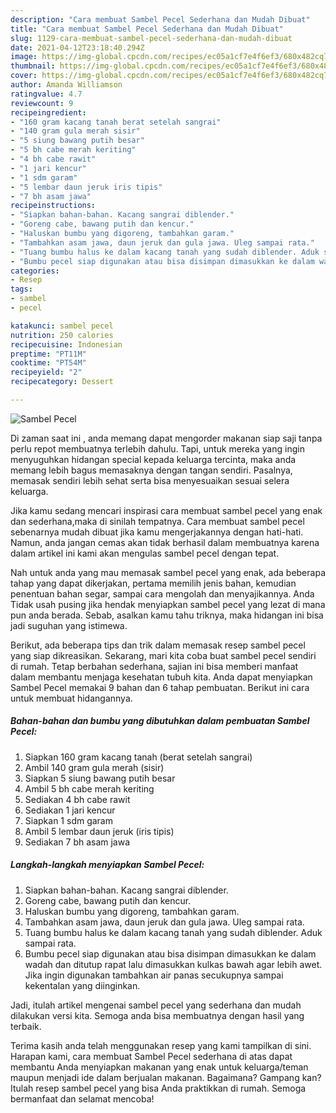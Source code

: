```yaml
---
description: "Cara membuat Sambel Pecel Sederhana dan Mudah Dibuat"
title: "Cara membuat Sambel Pecel Sederhana dan Mudah Dibuat"
slug: 1129-cara-membuat-sambel-pecel-sederhana-dan-mudah-dibuat
date: 2021-04-12T23:18:40.294Z
image: https://img-global.cpcdn.com/recipes/ec05a1cf7e4f6ef3/680x482cq70/sambel-pecel-foto-resep-utama.jpg
thumbnail: https://img-global.cpcdn.com/recipes/ec05a1cf7e4f6ef3/680x482cq70/sambel-pecel-foto-resep-utama.jpg
cover: https://img-global.cpcdn.com/recipes/ec05a1cf7e4f6ef3/680x482cq70/sambel-pecel-foto-resep-utama.jpg
author: Amanda Williamson
ratingvalue: 4.7
reviewcount: 9
recipeingredient:
- "160 gram kacang tanah berat setelah sangrai"
- "140 gram gula merah sisir"
- "5 siung bawang putih besar"
- "5 bh cabe merah keriting"
- "4 bh cabe rawit"
- "1 jari kencur"
- "1 sdm garam"
- "5 lembar daun jeruk iris tipis"
- "7 bh asam jawa"
recipeinstructions:
- "Siapkan bahan-bahan. Kacang sangrai diblender."
- "Goreng cabe, bawang putih dan kencur."
- "Haluskan bumbu yang digoreng, tambahkan garam."
- "Tambahkan asam jawa, daun jeruk dan gula jawa. Uleg sampai rata."
- "Tuang bumbu halus ke dalam kacang tanah yang sudah diblender. Aduk sampai rata."
- "Bumbu pecel siap digunakan atau bisa disimpan dimasukkan ke dalam wadah dan ditutup rapat lalu dimasukkan kulkas bawah agar lebih awet. Jika ingin digunakan tambahkan air panas secukupnya sampai kekentalan yang diinginkan."
categories:
- Resep
tags:
- sambel
- pecel

katakunci: sambel pecel 
nutrition: 250 calories
recipecuisine: Indonesian
preptime: "PT11M"
cooktime: "PT54M"
recipeyield: "2"
recipecategory: Dessert

---
```



![Sambel Pecel](https://img-global.cpcdn.com/recipes/ec05a1cf7e4f6ef3/680x482cq70/sambel-pecel-foto-resep-utama.jpg)

Di zaman  saat ini , anda memang dapat mengorder makanan siap saji tanpa perlu repot membuatnya terlebih dahulu. Tapi, untuk mereka yang ingin menyuguhkan hidangan special kepada keluarga tercinta, maka anda memang lebih bagus memasaknya dengan tangan sendiri. Pasalnya, memasak sendiri lebih sehat serta bisa menyesuaikan sesuai selera keluarga.

Jika kamu sedang mencari inspirasi cara membuat sambel pecel yang enak dan sederhana,maka di sinilah tempatnya. Cara membuat sambel pecel  sebenarnya mudah dibuat jika kamu mengerjakannya dengan hati-hati. Namun, anda jangan cemas akan tidak berhasil dalam membuatnya 
karena dalam artikel ini kami akan mengulas sambel pecel dengan tepat.  



Nah untuk anda yang mau memasak sambel pecel yang enak, ada beberapa tahap yang dapat dikerjakan, pertama memilih jenis bahan, kemudian penentuan bahan segar, sampai cara mengolah dan menyajikannya. Anda Tidak usah pusing jika hendak menyiapkan sambel pecel yang lezat di mana pun anda berada. Sebab, asalkan kamu  tahu triknya, maka hidangan ini bisa jadi suguhan yang istimewa.

Berikut, ada beberapa tips dan trik dalam memasak resep sambel pecel yang siap dikreasikan. Sekarang, mari kita coba buat sambel pecel sendiri di rumah. Tetap berbahan sederhana, sajian ini bisa memberi manfaat dalam membantu menjaga kesehatan tubuh kita. Anda dapat menyiapkan Sambel Pecel memakai 9 bahan dan 6 tahap pembuatan. Berikut ini cara untuk membuat hidangannya.

<!--inarticleads1-->

##### Bahan-bahan dan bumbu yang dibutuhkan dalam pembuatan Sambel Pecel:

1. Siapkan 160 gram kacang tanah (berat setelah sangrai)
1. Ambil 140 gram gula merah (sisir)
1. Siapkan 5 siung bawang putih besar
1. Ambil 5 bh cabe merah keriting
1. Sediakan 4 bh cabe rawit
1. Sediakan 1 jari kencur
1. Siapkan 1 sdm garam
1. Ambil 5 lembar daun jeruk (iris tipis)
1. Sediakan 7 bh asam jawa




<!--inarticleads2-->

##### Langkah-langkah menyiapkan Sambel Pecel:

1. Siapkan bahan-bahan. Kacang sangrai diblender.
1. Goreng cabe, bawang putih dan kencur.
1. Haluskan bumbu yang digoreng, tambahkan garam.
1. Tambahkan asam jawa, daun jeruk dan gula jawa. Uleg sampai rata.
1. Tuang bumbu halus ke dalam kacang tanah yang sudah diblender. Aduk sampai rata.
1. Bumbu pecel siap digunakan atau bisa disimpan dimasukkan ke dalam wadah dan ditutup rapat lalu dimasukkan kulkas bawah agar lebih awet. Jika ingin digunakan tambahkan air panas secukupnya sampai kekentalan yang diinginkan.




Jadi, itulah artikel mengenai  sambel pecel  yang sederhana dan mudah dilakukan versi kita. Semoga anda bisa membuatnya dengan hasil yang terbaik. 

Terima kasih anda telah menggunakan resep yang kami tampilkan di sini. Harapan kami, cara membuat  Sambel Pecel sederhana di atas dapat membantu Anda menyiapkan makanan yang enak untuk keluarga/teman maupun menjadi ide dalam berjualan makanan. Bagaimana? Gampang kan? Itulah resep sambel pecel yang bisa Anda praktikkan di rumah. Semoga bermanfaat dan selamat mencoba!

